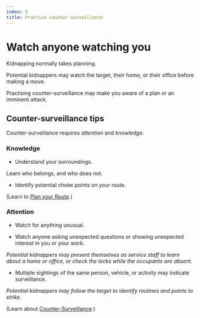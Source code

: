 ```yaml
---
index: 5
title: Practise counter-surveillance
---
```

# Watch anyone watching you 

Kidnapping normally takes planning. 

Potential kidnappers may watch the target, their home, or their office before making a move. 

Practising counter-surveillance may make you aware of a plan or an imminent attack.

## Counter-surveillance tips

Counter-surveillance requires *attention* and *knowledge*.

### Knowledge

*	Understand your surroundings.

Learn who belongs, and who does not. 

*   Identify potential choke points on your route.

(Learn to [Plan your Route](umbrella://lesson/vehicles/beginner/plan-your-route).) 

### Attention

*	Watch for anything unusual.

*	Watch anyone asking unexpected questions or showing unexpected interest in you or your work.

_Potential kidnappers may present themselves as service staff to learn about a home or office, or check the locks while the occupants are absent._

*	Multiple sightings of the same person, vehicle, or activity may indicate surveillance.

_Potential kidnappers may follow the target to identify routines and points to strike._

(Learn about [Counter-Surveillance](umbrella://lesson/counter-surveillance/0).)